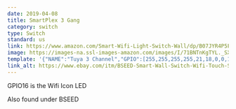 ```yaml
---
date: 2019-04-08
title: SmartPlex 3 Gang
category: switch
type: Switch
standard: us
link: https://www.amazon.com/Smart-Wifi-Light-Switch-Wall/dp/B07JYR4P5F
image: https://images-na.ssl-images-amazon.com/images/I/71BNTnKgTYL._SX679_.jpg
template: '{"NAME":"Tuya 3 Channel","GPIO":[255,255,255,255,21,18,0,0,19,23,17,22,255],"FLAG":0,"BASE":18}' 
link_alt: https://www.ebay.com/itm/BSEED-Smart-Wall-Switch-Wifi-Touch-Switch-Glass-Panel-Google-Alexa-Light-Switch-/173652452052
---
```


GPIO16 is the Wifi Icon LED 

Also found under BSEED

